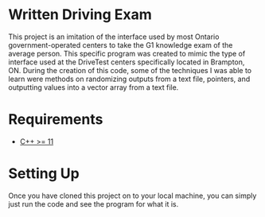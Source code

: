 # Written Driving Exam
 This project is an imitation of the interface used by most Ontario government-operated centers to take the G1 knowledge exam of the average person. This specific program was created to mimic the type of interface used at the DriveTest centers specifically located in Brampton, ON. During the creation of this code, some of the techniques I was able to learn were methods on randomizing outputs from a text file, pointers, and outputting values into a vector array from a text file. 

 # Requirements
- [C++ >= 11](https://visualstudio.microsoft.com/vs/features/cplusplus/)

# Setting Up
Once you have cloned this project on to your local machine, you can simply just run the code and see the program for what it is. 